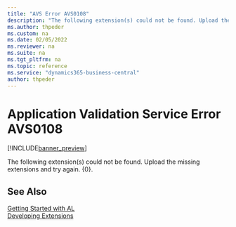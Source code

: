 ```yaml
---
title: "AVS Error AVS0108"
description: "The following extension(s) could not be found. Upload the missing extensions and try again. {0}."
ms.author: thpeder
ms.custom: na
ms.date: 02/05/2022
ms.reviewer: na
ms.suite: na
ms.tgt_pltfrm: na
ms.topic: reference
ms.service: "dynamics365-business-central"
author: thpeder
---
```

# Application Validation Service Error AVS0108

[!INCLUDE[banner_preview](../includes/banner_preview.md)]

The following extension(s) could not be found. Upload the missing extensions and try again. {0}.

## See Also  
[Getting Started with AL](../devenv-get-started.md)  
[Developing Extensions](../devenv-dev-overview.md)  